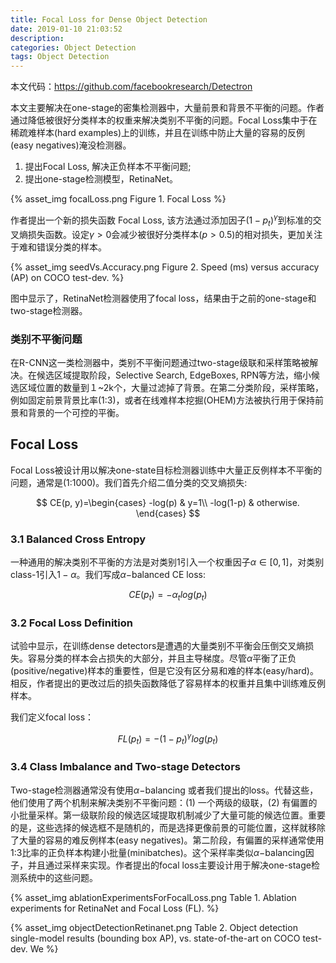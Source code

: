 ```yaml
---
title: Focal Loss for Dense Object Detection
date: 2019-01-10 21:03:52
description:
categories: Object Detection
tags: Object Detection
---
```




本文代码：https://github.com/facebookresearch/Detectron

本文主要解决在one-stage的密集检测器中，大量前景和背景不平衡的问题。作者通过降低被很好分类样本的权重来解决类别不平衡的问题。Focal Loss集中于在稀疏难样本(hard examples)上的训练，并且在训练中防止大量的容易的反例(easy negatives)淹没检测器。

1. 提出Focal Loss, 解决正负样本不平衡问题;
2. 提出one-stage检测模型，RetinaNet。

<!--more-->

{% asset_img focalLoss.png Figure 1. Focal Loss %}

作者提出一个新的损失函数 Focal Loss, 该方法通过添加因子$(1-p_t)^\gamma$到标准的交叉熵损失函数。设定$\gamma>0$会减少被很好分类样本($p>0.5$)的相对损失，更加关注于难和错误分类的样本。


{% asset_img seedVs.Accuracy.png Figure 2. Speed (ms) versus accuracy (AP) on COCO test-dev. %}

图中显示了，RetinaNet检测器使用了focal loss，结果由于之前的one-stage和two-stage检测器。

### 类别不平衡问题
在R-CNN这一类检测器中，类别不平衡问题通过two-stage级联和采样策略被解决。在候选区域提取阶段，Selective Search, EdgeBoxes, RPN等方法，缩小候选区域位置的数量到１~2k个，大量过滤掉了背景。在第二分类阶段，采样策略，例如固定前景背景比率(1:3)，或者在线难样本挖掘(OHEM)方法被执行用于保持前景和背景的一个可控的平衡。

## Focal Loss

Focal Loss被设计用以解决one-state目标检测器训练中大量正反例样本不平衡的问题，通常是(1:1000)。我们首先介绍二值分类的交叉熵损失:

$$ CE(p, y)=\begin{cases}
-log(p) & y=1\\
-log(1-p) & otherwise.
\end{cases} $$


### 3.1 Balanced Cross Entropy

一种通用的解决类别不平衡的方法是对类别1引入一个权重因子$\alpha \in [0, 1]$，对类别class-1引入$1-\alpha$。我们写成$\alpha-$balanced CE loss:

$$CE(p_t)=-\alpha_t log(p_t)$$

### 3.2 Focal Loss Definition

试验中显示，在训练dense detectors是遭遇的大量类别不平衡会压倒交叉熵损失。容易分类的样本会占损失的大部分，并且主导梯度。尽管$\alpha$平衡了正负(positive/negative)样本的重要性，但是它没有区分易和难的样本(easy/hard)。相反，作者提出的更改过后的损失函数降低了容易样本的权重并且集中训练难反例样本。

我们定义focal loss：

$$FL(p_t)=-(1-p_t)^\gamma log(p_t)$$

### 3.4 Class Imbalance and Two-stage Detectors

Two-stage检测器通常没有使用$\alpha-$balancing 或者我们提出的loss。代替这些，他们使用了两个机制来解决类别不平衡问题：(1) 一个两级的级联，(2) 有偏置的小批量采样。第一级联阶段的候选区域提取机制减少了大量可能的候选位置。重要的是，这些选择的候选框不是随机的，而是选择更像前景的可能位置，这样就移除了大量的容易的难反例样本(easy negatives)。第二阶段，有偏置的采样通常使用1:3比率的正负样本构建小批量(minibatches)。这个采样率类似$\alpha-$balancing因子，并且通过采样来实现。作者提出的focal loss主要设计用于解决one-stage检测系统中的这些问题。

{% asset_img ablationExperimentsForFocalLoss.png Table 1. Ablation experiments for RetinaNet and Focal Loss (FL). %}

{% asset_img objectDetectionRetinanet.png Table 2. Object detection single-model results (bounding box AP), vs. state-of-the-art on COCO test-dev. We %}
